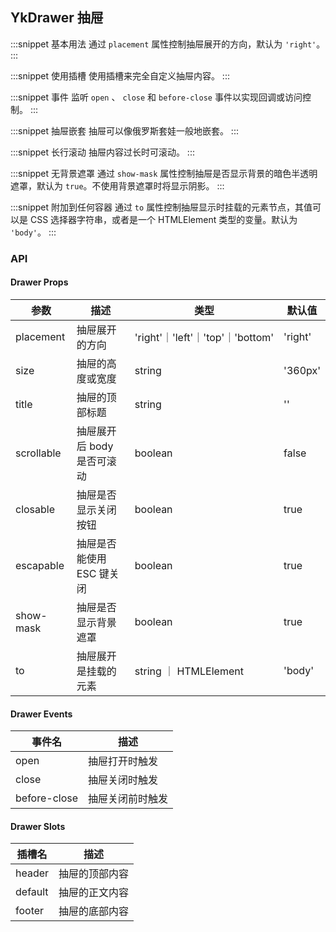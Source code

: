 ## YkDrawer 抽屉

:::snippet
基本用法
通过 `placement` 属性控制抽屉展开的方向，默认为 `'right'`。
<DrawerPrimary/>
:::

:::snippet
使用插槽
使用插槽来完全自定义抽屉内容。
<DrawerSlot/>
:::

:::snippet
事件
监听 `open` 、 `close` 和 `before-close` 事件以实现回调或访问控制。
<DrawerCallback/>
:::

:::snippet
抽屉嵌套
抽屉可以像俄罗斯套娃一般地嵌套。
<DrawerMulti/>
:::

:::snippet
长行滚动
抽屉内容过长时可滚动。
<DrawerLong/>
:::

:::snippet
无背景遮罩
通过 `show-mask` 属性控制抽屉是否显示背景的暗色半透明遮罩，默认为 `true`。不使用背景遮罩时将显示阴影。
<DrawerNomask/>
:::

:::snippet
附加到任何容器
通过 `to` 属性控制抽屉显示时挂载的元素节点，其值可以是 CSS 选择器字符串，或者是一个 HTMLElement 类型的变量。默认为 `'body'`。
<DrawerAnywhere/>
:::

### API

#### Drawer Props

| 参数       | 描述                       | 类型                             | 默认值  |
| ---------- | -------------------------- | -------------------------------- | ------- |
| placement  | 抽屉展开的方向             | 'right'｜'left'｜'top'｜'bottom' | 'right' |
| size       | 抽屉的高度或宽度           | string                           | '360px' |
| title      | 抽屉的顶部标题             | string                           | ''      |
| scrollable | 抽屉展开后 body 是否可滚动 | boolean                          | false   |
| closable   | 抽屉是否显示关闭按钮       | boolean                          | true    |
| escapable  | 抽屉是否能使用 ESC 键关闭  | boolean                          | true    |
| show-mask  | 抽屉是否显示背景遮罩       | boolean                          | true    |
| to         | 抽屉展开是挂载的元素       | string ｜ HTMLElement            | 'body'  |

#### Drawer Events

| 事件名       | 描述             |
| ------------ | ---------------- |
| open         | 抽屉打开时触发   |
| close        | 抽屉关闭时触发   |
| before-close | 抽屉关闭前时触发 |

#### Drawer Slots

| 插槽名  | 描述           |
| ------- | -------------- |
| header  | 抽屉的顶部内容 |
| default | 抽屉的正文内容 |
| footer  | 抽屉的底部内容 |
